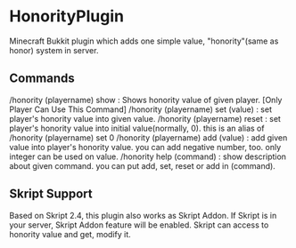 # HonorityPlugin
Minecraft Bukkit plugin which adds one simple value, "honority"(same as honor) system in server.

## Commands
/honority (playername) show : Shows honority value of given player. [Only Player Can Use This Command]
/honority (playername) set (value) : set player's honority value into given value.
/honority (playername) reset : set player's honority value into initial value(normally, 0). this is an alias of /honority (playername) set 0
/honority (playername) add (value) : add given value into player's honority value. you can add negative number, too. only integer can be used on value.
/honority help (command) : show description about given command. you can put add, set, reset or add in (command).

## Skript Support
Based on Skript 2.4, this plugin also works as Skript Addon. If Skript is in your server, Skript Addon feature will be enabled.
Skript can access to honority value and get, modify it.

